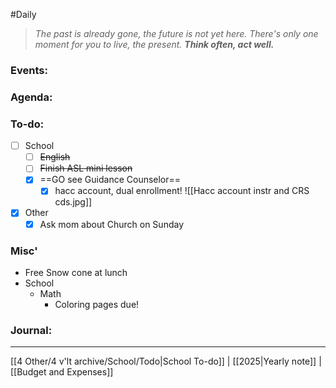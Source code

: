 #Daily
>*The past is already gone, the future is not yet here. There's only one moment for you to live, the present.*
>***Think often, act well.***
### Events:

### Agenda:

### To-do:
- [ ] School
	- [ ] ~~English~~
	- [ ] ~~Finish ASL mini lesson~~
	- [x] ==GO see Guidance Counselor==
		- [x] hacc account, dual enrollment!
			![[Hacc account instr and CRS cds.jpg]]
- [x] Other
	- [x] Ask mom about Church on Sunday
### Misc'
- Free Snow cone at lunch
- School
	- Math
		- Coloring pages due!
### Journal:

---
[[4 Other/4 v'lt archive/School/Todo|School To-do]] | [[2025|Yearly note]] | [[Budget and Expenses]]